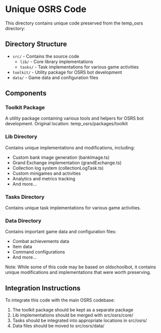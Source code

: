 # Unique OSRS Code

This directory contains unique code preserved from the temp_osrs directory:

## Directory Structure
- `src/` - Contains the source code
  - `lib/` - Core library implementations
  - `tasks/` - Task implementations for various game activities
- `toolkit/` - Utility package for OSRS bot development
- `data/` - Game data and configuration files

## Components

### Toolkit Package
A utility package containing various tools and helpers for OSRS bot development.
Original location: temp_osrs/packages/toolkit

### Lib Directory
Contains unique implementations and modifications, including:
- Custom bank image generation (bankImage.ts)
- Grand Exchange implementation (grandExchange.ts)
- Collection log system (collectionLogTask.ts)
- Custom minigames and activities
- Analytics and metrics tracking
- And more...

### Tasks Directory
Contains unique task implementations for various game activities.

### Data Directory
Contains important game data and configuration files:
- Combat achievements data
- Item data
- Command configurations
- And more...

Note: While some of this code may be based on oldschoolbot, it contains unique modifications and implementations that were worth preserving.

## Integration Instructions
To integrate this code with the main OSRS codebase:

1. The toolkit package should be kept as a separate package
2. Lib implementations should be merged with src/osrs/core/
3. Tasks should be integrated into appropriate locations in src/osrs/
4. Data files should be moved to src/osrs/data/
